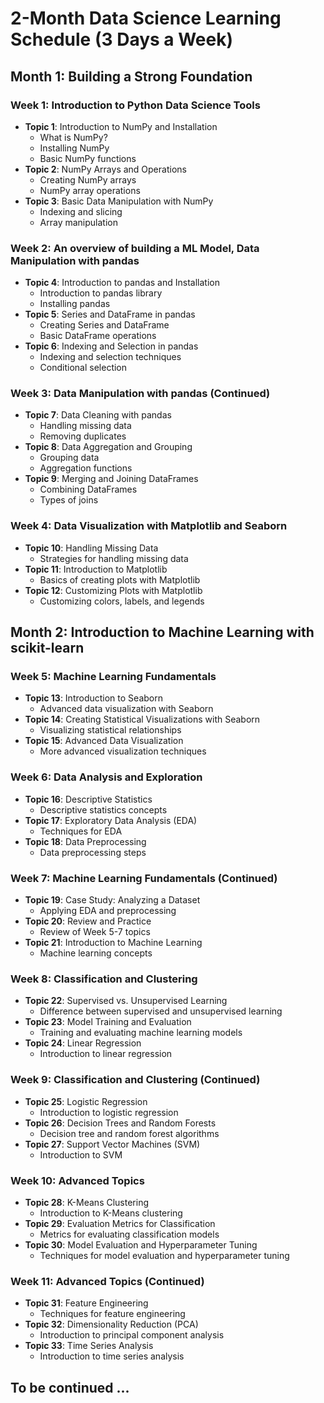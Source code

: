 # 2-Month Data Science Learning Schedule (3 Days a Week)

## Month 1: Building a Strong Foundation

### Week 1: Introduction to Python Data Science Tools
- **Topic 1**: Introduction to NumPy and Installation
  - What is NumPy?
  - Installing NumPy
  - Basic NumPy functions
- **Topic 2**: NumPy Arrays and Operations
  - Creating NumPy arrays
  - NumPy array operations
- **Topic 3**: Basic Data Manipulation with NumPy
  - Indexing and slicing
  - Array manipulation

### Week 2: An overview of building a ML Model, Data Manipulation with pandas
- **Topic 4**: Introduction to pandas and Installation
  - Introduction to pandas library
  - Installing pandas
- **Topic 5**: Series and DataFrame in pandas
  - Creating Series and DataFrame
  - Basic DataFrame operations
- **Topic 6**: Indexing and Selection in pandas
  - Indexing and selection techniques
  - Conditional selection

### Week 3: Data Manipulation with pandas (Continued)
- **Topic 7**: Data Cleaning with pandas
  - Handling missing data
  - Removing duplicates
- **Topic 8**: Data Aggregation and Grouping
  - Grouping data
  - Aggregation functions
- **Topic 9**: Merging and Joining DataFrames
  - Combining DataFrames
  - Types of joins

### Week 4: Data Visualization with Matplotlib and Seaborn
- **Topic 10**: Handling Missing Data
  - Strategies for handling missing data
- **Topic 11**: Introduction to Matplotlib
  - Basics of creating plots with Matplotlib
- **Topic 12**: Customizing Plots with Matplotlib
  - Customizing colors, labels, and legends

## Month 2: Introduction to Machine Learning with scikit-learn

### Week 5: Machine Learning Fundamentals
- **Topic 13**: Introduction to Seaborn
  - Advanced data visualization with Seaborn
- **Topic 14**: Creating Statistical Visualizations with Seaborn
  - Visualizing statistical relationships
- **Topic 15**: Advanced Data Visualization
  - More advanced visualization techniques

### Week 6: Data Analysis and Exploration
- **Topic 16**: Descriptive Statistics
  - Descriptive statistics concepts
- **Topic 17**: Exploratory Data Analysis (EDA)
  - Techniques for EDA
- **Topic 18**: Data Preprocessing
  - Data preprocessing steps

### Week 7: Machine Learning Fundamentals (Continued)
- **Topic 19**: Case Study: Analyzing a Dataset
  - Applying EDA and preprocessing
- **Topic 20**: Review and Practice
  - Review of Week 5-7 topics
- **Topic 21**: Introduction to Machine Learning
  - Machine learning concepts

### Week 8: Classification and Clustering
- **Topic 22**: Supervised vs. Unsupervised Learning
  - Difference between supervised and unsupervised learning
- **Topic 23**: Model Training and Evaluation
  - Training and evaluating machine learning models
- **Topic 24**: Linear Regression
  - Introduction to linear regression

### Week 9: Classification and Clustering (Continued)
- **Topic 25**: Logistic Regression
  - Introduction to logistic regression
- **Topic 26**: Decision Trees and Random Forests
  - Decision tree and random forest algorithms
- **Topic 27**: Support Vector Machines (SVM)
  - Introduction to SVM

### Week 10: Advanced Topics
- **Topic 28**: K-Means Clustering
  - Introduction to K-Means clustering
- **Topic 29**: Evaluation Metrics for Classification
  - Metrics for evaluating classification models
- **Topic 30**: Model Evaluation and Hyperparameter Tuning
  - Techniques for model evaluation and hyperparameter tuning

### Week 11: Advanced Topics (Continued)
- **Topic 31**: Feature Engineering
  - Techniques for feature engineering
- **Topic 32**: Dimensionality Reduction (PCA)
  - Introduction to principal component analysis
- **Topic 33**: Time Series Analysis
  - Introduction to time series analysis

## To be continued ...
